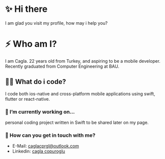 
<!--
**lowkeyboard/lowkeyboard** is a ✨ _special_ ✨ repository because its `README.md` (this file) appears on your GitHub profile.

Here are some ideas to get you started:

- 🔭 I’m currently working on ...
- 🌱 I’m currently learning ...
- 👯 I’m looking to collaborate on ...
- 🤔 I’m looking for help with ...
- 💬 Ask me about ...
- 📫 How to reach me: ...
- 😄 Pronouns: ...
- ⚡ Fun fact: ...
-->

# ✨ Hi there 
I am glad you visit my profile, how may i help you?

# ⚡ Who am I?
I am Cagla. 22 years old from Turkey, and aspiring to be a mobile developer. Recently graduated from Computer Engineering at BAU.

## 👩‍💻 What do i code?
I code both ios-native and cross-platform mobile applications using swift, flutter or react-native.

### 🔭 I’m currently working on...
personal coding project written in Swift to be shared later on my page.

### 💬 How can you get in touch with me?
- E-Mail: [caglacprgl@outlook.com](mailto:caglacprgl@outlook.com)
- Linkedin: [cagla copuroglu](https://www.linkedin.com/in/caglacprgl/)
